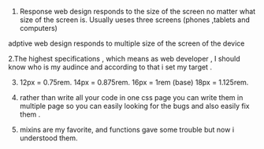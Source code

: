 1. Response web design responds to the size of the screen no matter what size of the screen is. Usually ueses three screens (phones ,tablets and computers)

adptive web design responds to multiple size of the screen of the device

2.The highest specifications , which means as web developer , I should know who is my audince and according to that i set my target .

3. 12px = 0.75rem.
   14px = 0.875rem.
   16px = 1rem (base)
   18px = 1.125rem.

4. rather than write all your code in one css page you can write them in multiple page so you can easily looking for the bugs and also easily fix them .

5) mixins are my favorite, and functions gave some trouble but now i understood them.
